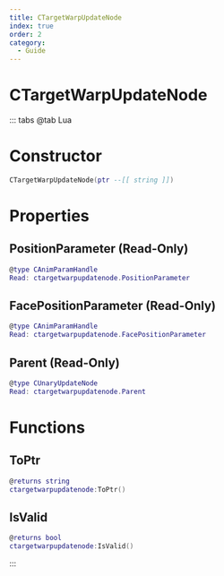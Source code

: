 ```yaml
---
title: CTargetWarpUpdateNode
index: true
order: 2
category:
  - Guide
---
```


# CTargetWarpUpdateNode

::: tabs
@tab Lua
# Constructor
```lua
CTargetWarpUpdateNode(ptr --[[ string ]])
```
# Properties
## PositionParameter (Read-Only)
```lua
@type CAnimParamHandle
Read: ctargetwarpupdatenode.PositionParameter
```
## FacePositionParameter (Read-Only)
```lua
@type CAnimParamHandle
Read: ctargetwarpupdatenode.FacePositionParameter
```
## Parent (Read-Only)
```lua
@type CUnaryUpdateNode
Read: ctargetwarpupdatenode.Parent
```
# Functions
## ToPtr
```lua
@returns string
ctargetwarpupdatenode:ToPtr()
```
## IsValid
```lua
@returns bool
ctargetwarpupdatenode:IsValid()
```

:::